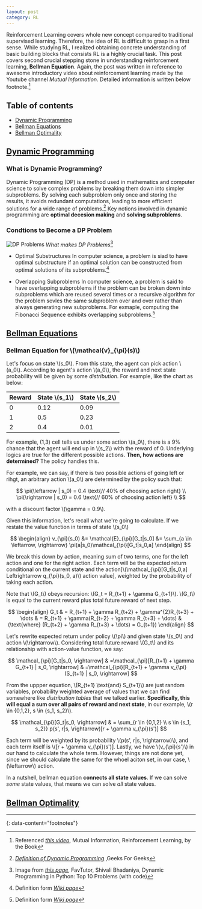 ```yaml
---
layout: post
category: RL
---
```


Reinforcement Learning covers whole new concept compared to traditional supervised learning. Therefore, the idea of RL is difficult to grasp in a first sense. While studying RL, I realized obtaining concrete understanding of basic building blocks that consists RL is a highly crucial task. This post covers second crucial stepping stone in understanding reinforcement learning, **Bellman Equation**. Again, the post was written in reference to awesome introductory video about reinforcement learning made by the Youtube channel *Mutual Information*. Detailed information is written below footnote.[^1]

## Table of contents

- [Dynamic Programming](#dynamic-programming)
- [Bellman Equations](#bellman-equation)
- [Bellman Optimality](#bellman-optimality)

## [Dynamic Programming](#dynamic-programming)

### What is Dynamic Programming?

Dynamic Programming (DP) is a method used in mathematics and computer science to solve complex problems by breaking them down into simpler subproblems.  By solving each subproblem only once and storing the results, it avoids redundant computations, leading to more efficient solutions for a wide range of problems.[^2] Key notions involved in dynamic programming are **optimal decesion making** and **solving subproblems**.

### Condtions to Become a DP Problem

![DP Problems](https://favtutor.com/resources/images/uploads/blobid0.png)
*What makes DP Problems*[^3]

- Optimal Substructures
  In computer science, a problem is siad to have optimal substructure if an optimal solution can be constructed from optimal solutions of its subproblems.[^5]

- Overlapping Subproblems
  In computer science, a problem is said to have overlapping subproblems if the problem can be broken down into subproblems which are reused several times or a recursive algorithm for the problem sovles the same subproblem over and over rather than always generating new subproblems. For exmaple, computing the Fibonacci Sequence exhibits overlapping subproblems.[^4]

## [Bellman Equations](#bellman-equation)

### Bellman Equation for \\(\mathcal{v}_{\pi}(s)\\)

Let's focus on state \\(s_0\\). From this state, the agent can pick action \\(a_0\\). According to agent's action \\(a_0\\), the reward and next state probability will be given by some *distribution*. For example, like the chart as below:

| Reward        | State \\(s_1\\) | State \\(s_2\\) |
| ------------- |-----------------|-----------------|
| 0             | 0.12            | 0.09            |
| 1             | 0.5             | 0.23            |
| 2             | 0.4             | 0.01            |

For example, (1,3) cell tells us under some action \\(a_0\\), there is a 9% chance that the agent will end up in \\(s_2\\) with the reward of 0. Underlying logics are true for the different possible actions. **Then, how actions are determined?** The policy handles this.

For example, we can say, if there is two possible actions of going left or rihgt, an arbitrary action \\(a_0\\) are determined by the policy such that:

$$
\pi(\leftarrow | s_0) = 0.4 \text{// 40% of choosing action right} \\
\pi(\rightarrow | s_0) = 0.6 \text{// 60% of choosing action left} \\
$$

with a discount factor \\(\gamma = 0.9\\).

Given this information, let's recall what we're going to calculate. If we restate the value function in terms of state \\(s_0\\)

$$
\begin{align}
v_{\pi}(s_0) 
&= \mathcal{E}_{\pi}[G_t|s_0]
&= \sum_{a \in \leftarrow, \rightarrow} \pi(a|s_0)\mathcal_{\pi}[G_t|s_0,a]
\end{align}
$$

We break this down by action, meaning sum of two terms, one for the left action and one for the right action. Each term will be the expected return conditional on the current state and the action\[\\(\mathcal_{\pi}\[G_t\|s_0,a\] Leftrightarrow q_{\pi}(s_0, a)\\) action value\], weighted by the probability of taking each action. 

Note that \\(G_t\\) obeys recursion: \\(G_t = R_{t+1} + \gamma G_{t+1}\\). \\(G_t\\) is equal to the current reward plus total future reward of next step.

$$
\begin{align}
G_t 
& = R_{t+1} + \gamma R_{t+2} + \gamma^{2}R_{t+3} + \dots
& = R_{t+1} + \gamma(R_{t+2} + \gamma R_{t+3} + \dots) 
& (\text{where} (R_{t+2} + \gamma R_{t+3} + \dots) = G_{t+1})
\end{align}
$$

Let's rewrite expected return under policy \\(\pi\\) and given state \\(s_0\\) and action \\(\rightarrow\\). Considering total future reward \\(G_t\\) and its relationship with action-value function, we say:

$$
\mathcal_{\pi}[G_t|s_0, \rightarrow]
& =\mathcal_{\pi}[R_{t+1} + \gamma G_{t+1} | s_0, \rightarrow]
& =\mathcal_{\pi}[R_{t+1} + \gamma v_{\pi}(S_{t+1} | s_0, \rightarrow]
$$

From the uppper equation, \\(R_{t+1} \text{and} S_{t+1}\\) are just random variables, probability weighted average of values that we can find somewhere like *distribution tables* that we talked earlier. **Specifically, this will equal a sum over all pairs of reward and next state**, in our example, \\(r \in {0,1,2}, s \in {s_1, s_2}\\).

$$
\mathcal_{\pi}[G_t|s_0, \rightarrow]
& = \sum_{r \in {0,1,2} \\ s \in {s_1, s_2}} p(s', r|s, \rightarrow)[r + \gamma v_{\pi}(s')]
$$

Each term will be weighted by its probability \\(p(s', r|s, \rightarrow)\\), and each term itself is \\(\[r + \gamma v_{\pi}(s')\]. Lastly, we have \\(v_{\pi}(s')\\) in our hand to calculate the whole term. However, things are not done yet, since we should calculate the same for the whoel aciton set, in our case, \\(\leftarrow\\) action.

In a nutshell, bellman equation **connects all state values**. If we can solve *some* state values, that means we can solve *all* state values.

## [Bellman Optimality](#bellman-optimality)


---
{: data-content="footnotes"}

[^1]: Referenced *[this video](https://youtu.be/NFo9v_yKQXA?si=j2BCf36NgJYOfF2K)*, Mutual Information, Reinforcement Learning, by the Book
[^2]: *[Definition of Dynamic Programming](https://www.geeksforgeeks.org/dynamic-programming/)* ,Geeks For Geeks
[^3]: Image from *[this page](https://favtutor.com/resources/images/uploads/blobid0.png)*, FavTutor, Shivali Bhadaniya, Dynamic Programming in Python: Top 10 Problems (with code)
[^4]: Definition form *[Wiki page](https://en.wikipedia.org/wiki/Optimal_substructure#:~:text=In%20computer%20science%2C%20a%20problem,greedy%20algorithms%20for%20a%20problem.)*
[^5]: Definition form *[Wiki page](https://en.wikipedia.org/wiki/Overlapping_subproblems#:~:text=In%20computer%20science%2C%20a%20problem,than%20always%20generating%20new%20subproblems.)*
